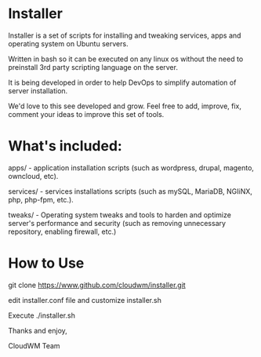 # Installer

Installer is a set of scripts for installing and tweaking services, apps and operating system on Ubuntu servers.

Written in bash so it can be executed on any linux os without the need to preinstall 3rd party scripting language on the server.

It is being developed in order to help DevOps to simplify automation of server installation.

We'd love to this see developed and grow. Feel free to add, improve, fix, comment your ideas to improve this set of tools.


# What's included:

apps/ - application installation scripts (such as wordpress, drupal, magento, owncloud, etc).

services/ - services installations scripts (such as mySQL, MariaDB, NGIiNX, php, php-fpm, etc.).

tweaks/ - Operating system tweaks and tools to harden and optimize server's performance and security (such as removing unnecessary repository, enabling firewall, etc.)


# How to Use
git clone https://www.github.com/cloudwm/installer.git

edit installer.conf file and customize installer.sh 

Execute ./installer.sh



Thanks and enjoy,

CloudWM Team

